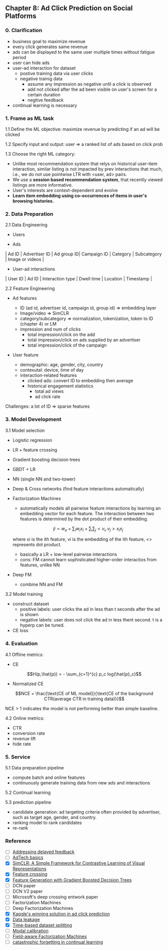## Chapter 8: Ad Click Prediction on Social Platforms

### 0. Clarification
- business goal to maximize revenue
- every click generates same revenue
- ads can be displayed to the same user multiple times without fatigue period
- user can hide ads
- user-ad interaction for dataset
    - postive training data via user clicks
    - negative trainig data
        - assume any impression as negative until a click is observed
        - add not clicked after the ad been visible on user's screen for a certain duration
        - negtive feedback
- continual learning is necessary

### 1. Frame as ML task
1.1 Define the ML objective: maximize revenue by predicting if an ad will be clicked

1.2 Specify input and output: user => a ranked list of ads based on click prob

1.3 Choose the right ML category:

- Unlike most recommendation system that relys on historical user-item interaction, similar listing is not impacted by prev interactions that much, i.e., we do not use pointwise LTR with <user, ad> pairs.
- We use a **session based recommendation system**, that recently viewed listings are more informative.
- User's interests are context-dependent and evolve
- **Learn item embedding using co-occurrences of items in user's browsing histories.**

### 2. Data Preparation
2.1 Data Engineering
- Users

- Ads

| Ad ID | Advertiser ID | Ad group ID| Campaign ID | Category | Subcategory | Image or videos |

- User-ad interactions

| User ID | Ad ID | Interaction type | Dwell time | Location | Timestamp |

2.2 Feature Engineering

- Ad features
    - ID (ad id, advertiser id, campaign id, group id) => embedding layer
    - Image/video => SimCLR
    - category/subcategory => normalization, tokenization, token to ID (chapter 4) or LM
    - impression and num of clicks
        - total impression/click on the add
        - total impression/click on ads supplied by an advertiser
        - total impression/click of the campaign

- User feature
    - demographic: age, gender, city, country
    - contexutal: device, time of day
    - interaction-related features
        - clicked ads: convert ID to embedding then average
        - historical engagement statistics
            - total ad views
            - ad click rate

Challenges: a lot of ID => sparse features


### 3. Model Development
3.1 Model selection
- Logistic regression
- LR + feature crossing
- Gradient boosting decision trees
- GBDT + LR
- NN (single NN and two-tower)
- Deep & Cross networks (find feature interactions automatically)
- Factorization Machines 
    - automatically models all pairwise feature interactions by learning an embedding vector for each feature. The interaction between two features is determined by the dot product of their embedding.
    ```math
    \hat{y} = w_o + \sum_i w_i x_i + \sum_i \sum_j <v_i, v_j> x_i x_j
    ```
    where xi is the ith feature, vi is the embedding of the ith feature, <> represents dot product.

    - basically a LR + low-level pairwise interactions
    - cons: FM cannot learn sophisticated higher-order interactios from features, unlike NN

- Deep FM
    - combine NN and FM

3.2 Model training
- construct dataset
    - positive labels: user clicks the ad in less than t seconds after the ad is shown
    - negative labels: user does not click the ad in less thent second. t is a hyperp can be tuned.
- CE loss

### 4. Evaluation
4.1 Offline metrics:
- CE

```math
H(p,\hat{p}) = - \sum_{c=1}^{c} p_c log(\hat{p}_c)
```

- Normalized CE

```math
NCE = \frac{\text{CE of ML model}}{\text{CE of the background CTR(average CTR in training data)}}
```

NCE > 1 indicates the model is not performing better than simple baseline.

 
4.2 Online metrics:
- CTR
- conversion rate
- revenue lift
- hide rate

### 5. Service
5.1 Data preparation pipeline
- compute batch and online features
- continuously generate training data from new ads and interactions

5.2 Continual learning

5.3 prediction pipeline
- candidate generation: ad targeting criteria often provided by advertiser, such as target age, gender, and country.
- ranking model to rank candidates
- re-rank



### Reference
- [ ] [Addressing delayed feedback](https://arxiv.org/pdf/1907.06558.pdf)
- [ ] [AdTech basics](https://advertising.amazon.com/library/guides/what-is-adtech)
- [x] [SimCLR: A Simple Framework for Contrastive Learning of Visual Representations](https://arxiv.org/abs/2002.05709)
- [x] [Feature crossing](https://developers.google.com/machine-learning/crash-course/feature-crosses/video-lecture#:~:text=Build%20an%20understanding%20of%20feature%20crosses.,1%20Implement%20feature%20crosses%20in%20TensorFlow.)
- [x] [Feature Generation with Gradient Boosted Decision Trees](https://towardsdatascience.com/feature-generation-with-gradient-boosted-decision-trees-21d4946d6ab5)
- [ ] DCN paper
- [ ] DCN V2 paper
- [ ] Microsoft's deep crossing entwork paper
- [ ] Factorization Machines
- [ ] Deep Factorization Machines
- [x] [Kaggle's winning solution in ad click prediction](https://www.youtube.com/watch?v=4Go5crRVyuU)
- [x] [Data leakage](https://machinelearningmastery.com/data-leakage-machine-learning/)
- [x] [Time-based dataset splitting](https://www.linkedin.com/pulse/time-based-splitting-determining-train-test-data-come-manraj-chalokia/)
- [ ] [Modal calibration](https://machinelearningmastery.com/calibrated-classification-model-in-scikit-learn/)
- [ ] [Field-aware Factorization Machines](https://www.csie.ntu.edu.tw/~cjlin/papers/ffm.pdf)
- [ ] [catastrophic forgetting in continual learning](https://www.cs.uic.edu/~liub/lifelong-learning/continual-learning.pdf)
